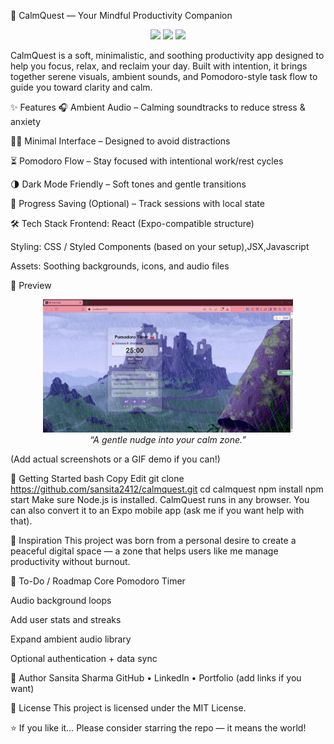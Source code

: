 🌿 CalmQuest — Your Mindful Productivity Companion
<p align="center"> <img src="https://img.shields.io/badge/Status-Active-brightgreen?style=flat-square" /> <img src="https://img.shields.io/badge/Built%20With-React-blue?style=flat-square&logo=react" /> <img src="https://img.shields.io/badge/UI%20UX-Minimalist%20Zen-yellowgreen?style=flat-square" /> </p>
CalmQuest is a soft, minimalistic, and soothing productivity app designed to help you focus, relax, and reclaim your day. Built with intention, it brings together serene visuals, ambient sounds, and Pomodoro-style task flow to guide you toward clarity and calm.

✨ Features
🎧 Ambient Audio – Calming soundtracks to reduce stress & anxiety

🧘‍♀️ Minimal Interface – Designed to avoid distractions

⏳ Pomodoro Flow – Stay focused with intentional work/rest cycles

🌗 Dark Mode Friendly – Soft tones and gentle transitions

💾 Progress Saving (Optional) – Track sessions with local state

🛠️ Tech Stack
Frontend: React (Expo-compatible structure)

Styling: CSS / Styled Components (based on your setup),JSX,Javascript

Assets: Soothing backgrounds, icons, and audio files

📸 Preview
<p align="center"> <img src="public/assets/preview1.png" width="400"/> <br/> <i>“A gentle nudge into your calm zone.”</i> </p>
(Add actual screenshots or a GIF demo if you can!)

🚀 Getting Started
bash
Copy
Edit
git clone https://github.com/sansita2412/calmquest.git
cd calmquest
npm install
npm start
Make sure Node.js is installed. CalmQuest runs in any browser. You can also convert it to an Expo mobile app (ask me if you want help with that).

🧠 Inspiration
This project was born from a personal desire to create a peaceful digital space — a zone that helps users like me manage productivity without burnout.

📌 To-Do / Roadmap
 Core Pomodoro Timer

 Audio background loops

 Add user stats and streaks

 Expand ambient audio library

 Optional authentication + data sync

🤍 Author
Sansita Sharma
GitHub • LinkedIn • Portfolio (add links if you want)

📄 License
This project is licensed under the MIT License.

⭐ If you like it…
Please consider starring the repo — it means the world!
